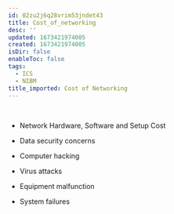 ```yaml
---
id: 02zu2j6q28vrim53jndet43
title: Cost_of_networking
desc: ''
updated: 1673421974005
created: 1673421974005
isDir: false
enableToc: false
tags:
  - ICS
  - NIBM
title_imported: Cost of Networking
---
```

 

-   Network Hardware, Software and Setup Cost

-   Data security concerns

-   Computer hacking

-   Virus attacks

-   Equipment malfunction

-   System failures
